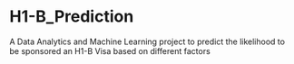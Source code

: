 # H1-B_Prediction
A Data Analytics and Machine Learning project to predict the likelihood to be sponsored an H1-B Visa based on different factors
